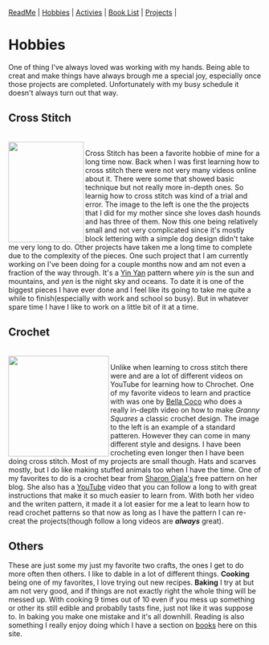 [ReadMe](README.md) |
[Hobbies](Hobbies.md) |
[Activies](Activies.md) |
[Book List](BookList.md) |
[Projects](Projects.md) |

# **Hobbies**

One of thing I've always loved was working with my hands. Being able to creat and make things have always brough me a special joy, especially once those projects are completed.  Unfortunately with my busy schedule it doesn't always turn out that way.

## **Cross Stitch**
<br>
<img src="https://i.pinimg.com/564x/82/27/ce/8227ceb0c3658d0c6fac7973d6293ef9.jpg" align="left" width="150" height="200"/>

Cross Stitch has been a favorite hobbie of mine for a long time now. Back when I was first learning how to cross stitch there were not very many videos online about it. There were some that showed basic technique but not really more in-depth ones. So learnig how to cross stitch was kind of a trial and error. The image to the left is one the the projects that I did for my mother since she loves dash hounds and has three of them. Now this one being relatively small and not very complicated since it's mostly block lettering with a simple dog design didn't take me very long to do. Other projects have taken me a long time to complete due to the  complexity of the pieces. One such project that I am currently working on I've been doing for a couple months now and am not even a fraction of the way through. It's a [Yin Yan][1] pattern where _yin_ is the sun and mountains, and _yen_ is the night sky and oceans. To date it is one of the biggest pieces I have ever done and I feel like its going to take me quite a while to finish(especially with work and school so busy). But in whatever spare time I have I like to work on a little bit of it at a time.  

## **Crochet**
<br>
<img src="https://www.craftyarts.co.uk/blog/wp-content/uploads/2018/10/Oct_GrannySq_10.jpg" align="left" width="200" height="200"/>

Unlike when learning to cross stitch there were and are a lot of different videos on YouTube for learning how to Chrochet. One of my favorite videos to learn and practice with was one by [Bella Coco](https://www.youtube.com/watch?v=npIsh-o9AM0&t=390s) who does a really in-depth video on how to make _Granny Squares_ a classic crochet design. The image to the left is an example of a standard patteren. However they can come in many different style and designs. I have been crocheting even longer then I have been doing cross stitch. Most of my projects are small though. Hats and scarves mostly, but I do like making stuffed animals too when I have the time. One of my favorites to do is a crochet bear from [Sharon Ojala's](https://www.amigurumitogo.com/2014/11/crochet-teddy-bear-youtube-tutorial.html) free pattern on her blog. She also has a [YouTube](https://www.youtube.com/watch?v=DtAM9E7qsH0) video that you can follow a long to with great  instructions that make it so much easier to learn from. With both her video and the writen pattern, it made it a lot easier for me a leat to learn how to read crochet patterns so that now as long as I have the pattern I can re-creat the projects(though follow a long videos are **_always_** great). 

## Others

These are just some my just my favorite two crafts, the ones I get to do more often then others. I like to dable in a lot of different things. **Cooking** being one of my favorites, I love trying out new recipes. **Baking** I try at but am not very good, and if things are not exactly right the whole thing will be messed up. With cooking 9 times out of 10 even if you mess up something or other its still edible and probablly tasts fine, just not like it was suppose to. In baking you make one mistake and it's all downhill. Reading is also something I really enjoy doing which I have a section on [books](BookList.md) here on this site.




[1]: https://www.etsy.com/listing/671637172/yin-yang-cross-stitch-pattern-digital?click_key=cc1c79c4c1ee4f94534c8ca0c2f41d9dbd3d6a35%3A671637172&click_sum=4d55ba44&ga_order=most_relevant&ga_search_type=all&ga_view_type=gallery&ga_search_query=yin+yan+cross+stitch&ref=sr_gallery-1-1&organic_search_click=1&pop=1